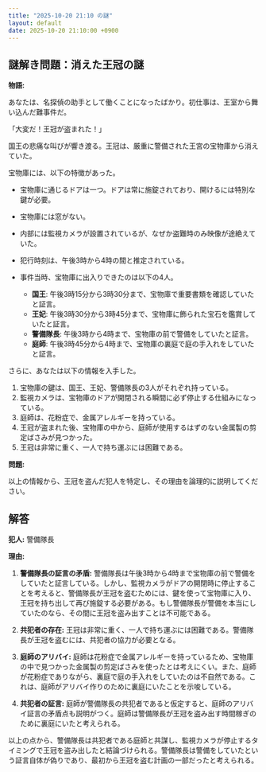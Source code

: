 ```yaml
---
title: "2025-10-20 21:10 の謎"
layout: default
date: 2025-10-20 21:10:00 +0900
---
```

## 謎解き問題：消えた王冠の謎

**物語:**

あなたは、名探偵の助手として働くことになったばかり。初仕事は、王室から舞い込んだ難事件だ。

「大変だ！王冠が盗まれた！」

国王の悲痛な叫びが響き渡る。王冠は、厳重に警備された王宮の宝物庫から消えていた。

宝物庫には、以下の特徴があった。

*   宝物庫に通じるドアは一つ。ドアは常に施錠されており、開けるには特別な鍵が必要。
*   宝物庫には窓がない。
*   内部には監視カメラが設置されているが、なぜか盗難時のみ映像が途絶えていた。
*   犯行時刻は、午後3時から4時の間と推定されている。
*   事件当時、宝物庫に出入りできたのは以下の4人。

    *   **国王**: 午後3時15分から3時30分まで、宝物庫で重要書類を確認していたと証言。
    *   **王妃**: 午後3時30分から3時45分まで、宝物庫に飾られた宝石を鑑賞していたと証言。
    *   **警備隊長**: 午後3時から4時まで、宝物庫の前で警備をしていたと証言。
    *   **庭師**: 午後3時45分から4時まで、宝物庫の裏庭で庭の手入れをしていたと証言。

さらに、あなたは以下の情報を入手した。

1.  宝物庫の鍵は、国王、王妃、警備隊長の3人がそれぞれ持っている。
2.  監視カメラは、宝物庫のドアが開閉される瞬間に必ず停止する仕組みになっている。
3.  庭師は、花粉症で、金属アレルギーを持っている。
4.  王冠が盗まれた後、宝物庫の中から、庭師が使用するはずのない金属製の剪定ばさみが見つかった。
5.  王冠は非常に重く、一人で持ち運ぶには困難である。

**問題:**

以上の情報から、王冠を盗んだ犯人を特定し、その理由を論理的に説明してください。

## 解答

**犯人:** 警備隊長

**理由:**

1.  **警備隊長の証言の矛盾:** 警備隊長は午後3時から4時まで宝物庫の前で警備をしていたと証言している。しかし、監視カメラがドアの開閉時に停止することを考えると、警備隊長が王冠を盗むためには、鍵を使って宝物庫に入り、王冠を持ち出して再び施錠する必要がある。もし警備隊長が警備を本当にしていたのなら、その間に王冠を盗み出すことは不可能である。

2.  **共犯者の存在:** 王冠は非常に重く、一人で持ち運ぶには困難である。警備隊長が王冠を盗むには、共犯者の協力が必要となる。

3.  **庭師のアリバイ:** 庭師は花粉症で金属アレルギーを持っているため、宝物庫の中で見つかった金属製の剪定ばさみを使ったとは考えにくい。また、庭師が花粉症でありながら、裏庭で庭の手入れをしていたのは不自然である。これは、庭師がアリバイ作りのために裏庭にいたことを示唆している。

4.  **共犯者の証言:** 庭師が警備隊長の共犯者であると仮定すると、庭師のアリバイ証言の矛盾点も説明がつく。庭師は警備隊長が王冠を盗み出す時間稼ぎのために裏庭にいたと考えられる。

以上の点から、警備隊長は共犯者である庭師と共謀し、監視カメラが停止するタイミングで王冠を盗み出したと結論づけられる。警備隊長は警備をしていたという証言自体が偽りであり、最初から王冠を盗む計画の一部だったと考えられる。
